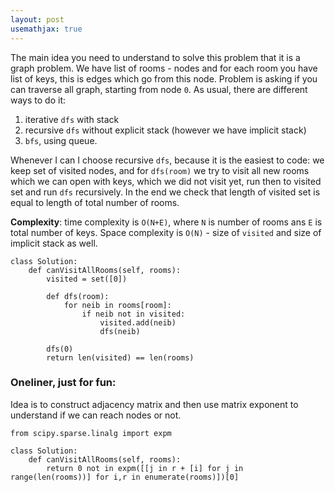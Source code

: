 ```yaml
---
layout: post
usemathjax: true
---
```


The main idea you need to understand to solve this problem that it is a graph problem. We have list of rooms - nodes and for each room you have list of keys, this is edges which go from this node. Problem is asking if you can traverse all graph, starting from node `0`. As usual, there are different ways to do it:
1. iterative `dfs` with stack
2. recursive `dfs` without explicit stack (however we have implicit stack)
3. `bfs`, using queue.

Whenever I can I choose recursive `dfs`, because it is the easiest to code: we keep set of visited nodes, and for `dfs(room)` we try to visit all new rooms which we can open with keys, which we did not visit yet, run then to visited set and run `dfs` recursively. In the end we check that length of visited set is equal to length of total number of rooms.

**Complexity**: time complexity is `O(N+E)`, where `N` is number of rooms ans `E` is total number of keys. Space complexity is `O(N)` - size of `visited` and size of implicit stack as well.

```
class Solution:
    def canVisitAllRooms(self, rooms):
        visited = set([0])
        
        def dfs(room):
            for neib in rooms[room]:
                if neib not in visited:
                    visited.add(neib)
                    dfs(neib)
                    
        dfs(0)
        return len(visited) == len(rooms)    
```

### Oneliner, just for fun:
Idea is to construct adjacency matrix and then use matrix exponent to understand if we can reach nodes or not.
```
from scipy.sparse.linalg import expm

class Solution:
    def canVisitAllRooms(self, rooms):
        return 0 not in expm([[j in r + [i] for j in range(len(rooms))] for i,r in enumerate(rooms)])[0]
```